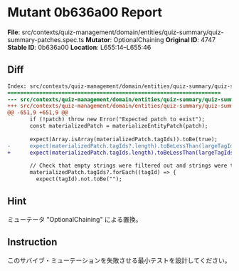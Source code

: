 # Mutant 0b636a00 Report

**File**: src/contexts/quiz-management/domain/entities/quiz-summary/quiz-summary-patches.spec.ts
**Mutator**: OptionalChaining
**Original ID**: 4747
**Stable ID**: 0b636a00
**Location**: L655:14–L655:46

## Diff

```diff
Index: src/contexts/quiz-management/domain/entities/quiz-summary/quiz-summary-patches.spec.ts
===================================================================
--- src/contexts/quiz-management/domain/entities/quiz-summary/quiz-summary-patches.spec.ts	original
+++ src/contexts/quiz-management/domain/entities/quiz-summary/quiz-summary-patches.spec.ts	mutated #4747
@@ -651,9 +651,9 @@
       if (!patch) throw new Error("Expected patch to exist");
       const materializedPatch = materializeEntityPatch(patch);
 
       expect(Array.isArray(materializedPatch.tagIds)).toBe(true);
-      expect(materializedPatch.tagIds?.length).toBeLessThan(largeTagIds.length);
+      expect(materializedPatch.tagIds.length).toBeLessThan(largeTagIds.length);
 
       // Check that empty strings were filtered out and strings were trimmed
       materializedPatch.tagIds?.forEach((tagId) => {
         expect(tagId).not.toBe("");
```

## Hint

ミューテータ "OptionalChaining" による置換。

## Instruction

このサバイブ・ミューテーションを失敗させる最小テストを設計してください。
